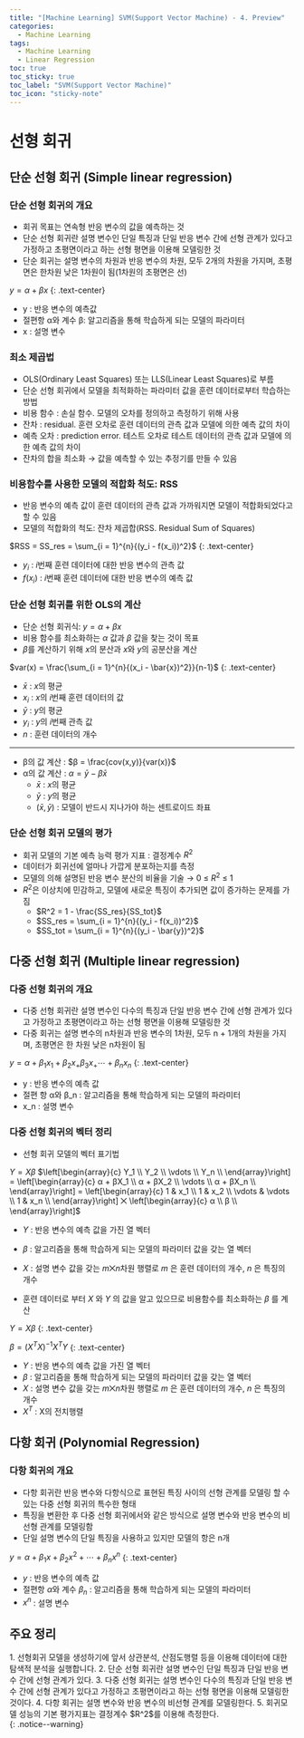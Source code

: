 ```yaml
---
title: "[Machine Learning] SVM(Support Vector Machine) - 4. Preview"
categories:
  - Machine Learning
tags:
  - Machine Learning
  - Linear Regression
toc: true
toc_sticky: true
toc_label: "SVM(Support Vector Machine)"
toc_icon: "sticky-note"
---
```


# 선형 회귀

## 단순 선형 회귀 (Simple linear regression)

### 단순 선형 회귀의 개요
- 회귀 목표는 연속형 반응 변수의 값을 예측하는 것
- 단순 선형 회귀란 설명 변수인 단일 특징과 단일 반응 변수 간에 선형 관계가 있다고 가정하고 초평면이라고 하는 선형 평면을 이용해 모델링한 것
- 단순 회귀는 설명 변수의 차원과 반응 변수의 차원, 모두 2개의 차원을 가지며, 초평면은 한차원 낮은 1차원이 됨(1차원의 초평면은 선)

$y = α + βx$
{: .text-center}

- y : 반응 변수의 예측값
- 절편항 α와 계수 β: 알고리즘을 통해 학습하게 되는 모델의 파라미터
- x : 설명 변수

### 최소 제곱법
- OLS(Ordinary Least Squares) 또는 LLS(Linear Least Squares)로 부름
- 단순 선형 회귀에서 모델을 최적화하는 파라미터 값을 훈련 데이터로부터 학습하는 방법
- 비용 함수 : 손실 함수. 모델의 오차를 정의하고 측정하기 위해 사용
- 잔차 : residual. 훈련 오차로 훈련 데이터의 관측 값과 모델에 의한 예측 값의 차이
- 예측 오차 : prediction error. 테스트 오차로 테스트 데이터의 관측 값과 모델에 의한 예측 값의 차이
- 잔차의 합을 최소화 → 값을 예측할 수 있는 추정기를 만들 수 있음

### 비용함수를 사용한 모델의 적합화 척도: RSS
- 반응 변수의 예측 값이 훈련 데이터의 관측 값과 가까워지면 모델이 적합화되었다고 할 수 있음
- 모델의 적합화의 척도: 잔차 제곱합(RSS. Residual Sum of Squares)

$RSS = SS_res = \sum_{i = 1}^{n}{(y_i - f(x_i))^2}$
{: .text-center}

- $y_i$ : $i$번째 훈련 데이터에 대한 반응 변수의 관측 값
- $f(x_i)$ : $i$번째 훈련 데이터에 대한 반응 변수의 예측 값

### 단순 선형 회귀를 위한 OLS의 계산
- 단순 선형 회귀식: $y = α + βx$
- 비용 함수를 최소화하는 $α$ 값과 $β$ 값을 찾는 것이 목표
- $β$를 계산하기 위해 $x$의 분산과 $x$와 $y$의 공분산을 계산

$var(x) = \frac{\sum_{i = 1}^{n}{(x_i - \bar{x})^2}}{n-1}$
{: .text-center}

- $\bar{x}$ : $x$의 평균
- $x_i$ : $x$의 $i$번째 훈련 데이터의 값
- $\bar{y}$ : $y$의 평균
- $y_i$ : $y$의 $i$번째 관측 값
- $n$ : 훈련 데이터의 개수

---

- β의 값 계산 : $β = \frac{cov(x,y)}{var(x)}$
- α의 값 계산 : $α = \bar{y} - β\bar{x}$
  - $\bar{x}$ : $x$의 평균
  - $\bar{y}$ : $y$의 평균
  - $(\bar{x},\bar{y})$ : 모델이 반드시 지나가야 하는 센트로이드 좌표

### 단순 선형 회귀 모델의 평가
- 회귀 모델의 기본 예측 능력 평가 지표 : 결정계수 $R^2$
- 데이터가 회귀선에 얼마나 가깝게 분포하는지를 측정
- 모델의 의해 설명된 반응 변수 분산의 비율을 기술 → 0 ≤ $R^2$ ≤ 1
- $R^2$은 이상치에 민감하고, 모델에 새로운 특징이 추가되면 값이 증가하는 문제를 가짐
  - $R^2 = 1 - \frac{SS_res}{SS_tot}$
  - $SS_res = \sum_{i = 1}^{n}{(y_i - f(x_i))^2}$
  - $SS_tot = \sum_{i = 1}^{n}{(y_i - \bar{y})^2}$


## 다중 선형 회귀 (Multiple linear regression)

### 다중 선형 회귀의 개요
- 다중 선형 회귀란 설명 변수인 다수의 특징과 단일 반응 변수 간에 선형 관계가 있다고 가정하고 초평면이라고 하는 선형 평면을 이용해 모델링한 것
- 다중 회귀는 설명 변수의 n차원과 반응 변수의 1차원, 모두 n + 1개의 차원을 가지며, 초평면은 한 차원 낮은 n차원이 됨

$y = α + β_1x_1 + β_2x_ + β_3x_ + \cdots + β_nx_n$
{: .text-center}

- y : 반응 변수의 예측 값
- 절편 항 α와 β_n : 알고리즘을 통해 학습하게 되는 모델의 파라미터
- x_n : 설명 변수

### 다중 선형 회귀의 벡터 정리
- 선형 회귀 모델의 벡터 표기법

$Y = Xβ$
$\left[\begin{array}{c} Y_1 \\ Y_2 \\ \vdots \\ Y_n \\ \end{array}\right] = \left[\begin{array}{c} α + βX_1 \\ α + βX_2 \\ \vdots \\ α + βX_n \\ \end{array}\right] = \left[\begin{array}{c} 1 & x_1 \\ 1 & x_2 \\ \vdots & \vdots \\ 1 & x_n \\ \end{array}\right] ⨉ \left[\begin{array}{c} α \\ β \\ \end{array}\right]$

- $Y$ : 반응 변수의 예측 값을 가진 열 벡터
- $β$ : 알고리즘을 통해 학습하게 되는 모델의 파라미터 값을 갖는 열 벡터
- $X$ : 설명 변수 값을 갖는 $m ⨉ n$차원 행렬로 $m$ 은 훈련 데이터의 개수, $n$ 은 특징의 개수

- 훈련 데이터로 부터 $X$ 와 $Y$ 의 값을 알고 있으므로 비용함수를 최소화하는 $β$ 를 계산

$Y = Xβ$
{: .text-center}

$β = (X^TX)^{-1}X^TY$
{: .text-center}

  - $Y$ : 반응 변수의 예측 값을 가진 열 벡터
  - $β$ : 알고리즘을 통해 학습하게 되는 모델의 파라미터 값을 갖는 열 벡터
  - $X$ : 설명 변수 값을 갖는 $m ⨉ n$차원 행렬로 $m$ 은 훈련 데이터의 개수, $n$ 은 특징의 개수
  - $X^T$ : X의 전치행렬


## 다항 회귀 (Polynomial Regression)

### 다항 회귀의 개요
- 다항 회귀란 반응 변수와 다항식으로 표현된 특징 사이의 선형 관계를 모델링 할 수 있는 다중 선형 회귀의 특수한 형태
- 특징을 변환한 후 다중 선형 회귀에서와 같은 방식으로 설명 변수와 반응 변수의 비선형 관계를 모델링함
- 단일 설명 변수의 단일 특징을 사용하고 있지만 모델의 항은 n개

$y = α + β_1x + β_2x^2 + \cdots + β_nx^n$
{: .text-center}

  - $y$ : 반응 변수의 예측 값
  - 절편항 $α$와 계수 $β_n$ : 알고리즘을 통해 학습하게 되는 모델의 파라미터
  - $x^n$ : 설명 변수

## 주요 정리

<div>
  1. 선형회귀 모델을 생성하기에 앞서 상관분석, 산점도행렬 등을 이용해 데이터에 대한 탐색적 분석을 실행합니다.
  2. 단순 선형 회귀란 설명 변수인 단일 특징과 단일 반응 변수 간에 선형 관계가 있다.
  3. 다중 선형 회귀는 설명 변수인 다수의 특징과 단일 반응 변수 간에 선형 관계가 있다고 가정하고 초평면이라고 하는 선형 평면을 이용해 모델링한 것이다.
  4. 다항 회귀는 설명 변수와 반응 변수의 비선형 관계를 모델링한다.
  5. 회귀모델 성능의 기본 평가지표는 결정계수 $R^2$를 이용해 측정한다.
</div>
{: .notice--warning}
